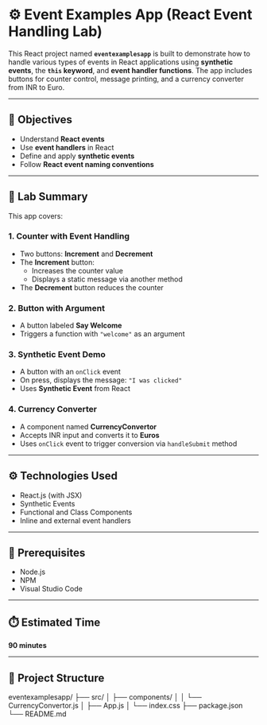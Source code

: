# ⚙️ Event Examples App (React Event Handling Lab)

This React project named **`eventexamplesapp`** is built to demonstrate how to handle various types of events in React applications using **synthetic events**, the **`this` keyword**, and **event handler functions**. The app includes buttons for counter control, message printing, and a currency converter from INR to Euro.

---

## 🎯 Objectives

- Understand **React events**
- Use **event handlers** in React
- Define and apply **synthetic events**
- Follow **React event naming conventions**

---

## 🧪 Lab Summary

This app covers:

### 1. Counter with Event Handling

- Two buttons: **Increment** and **Decrement**
- The **Increment** button:
  - Increases the counter value
  - Displays a static message via another method
- The **Decrement** button reduces the counter

### 2. Button with Argument

- A button labeled **Say Welcome**
- Triggers a function with `"welcome"` as an argument

### 3. Synthetic Event Demo

- A button with an `onClick` event
- On press, displays the message: `"I was clicked"`  
- Uses **Synthetic Event** from React

### 4. Currency Converter

- A component named **CurrencyConvertor**
- Accepts INR input and converts it to **Euros**
- Uses `onClick` event to trigger conversion via `handleSubmit` method

---

## ⚙️ Technologies Used

- React.js (with JSX)
- Synthetic Events
- Functional and Class Components
- Inline and external event handlers

---

## 🧰 Prerequisites

- Node.js
- NPM
- Visual Studio Code

---

## ⏱️ Estimated Time

**90 minutes**

---

## 📁 Project Structure
eventexamplesapp/
├── src/
│ ├── components/
│ │ └── CurrencyConvertor.js
│ ├── App.js
│ └── index.css
├── package.json
└── README.md
